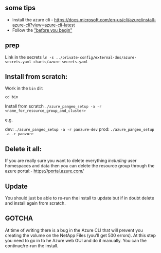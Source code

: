 ## some tips

* Install the azure cli - https://docs.microsoft.com/en-us/cli/azure/install-azure-cli?view=azure-cli-latest
* Follow the ["before you begin"](https://docs.microsoft.com/en-us/azure/aks/use-multiple-node-pools#before-you-begin)

## prep
Link in the secrets
`ln -s ../private-config/external-dns/azure-secrets.yaml charts/azure-secrets.yaml`


## Install from scratch:

Work in the `bin` dir:

`cd bin`

Install from scratch
`./azure_pangeo_setup -a -r <name_for_resource_group_and_cluster>`

e.g.

dev: `./azure_pangeo_setup -a -r panzure-dev`
prod: `./azure_pangeo_setup -a -r panzure`


## Delete it all:

If you are really sure you want to delete everything *including* user homespaces and data then you can delete the resource group through the azure portal:- https://portal.azure.com/

## Update

You should just be able to re-run the install to update but if in doubt delete and install again from scratch.

## GOTCHA
At time of writing there is a bug in the Azure CLI that will prevent you creating the volume on the NetApp Files (you'll get 500 errors). At this step you need to go in to he Azure web GUI and do it manually. You can the continue/re-run the install.

